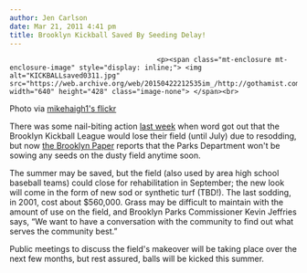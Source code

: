 ```yaml
---
author: Jen Carlson
date: Mar 21, 2011 4:41 pm
title: Brooklyn Kickball Saved By Seeding Delay!
---
```


	
										<p><span class="mt-enclosure mt-enclosure-image" style="display: inline;"> <img alt="KICKBALLsaved0311.jpg" src="https://web.archive.org/web/20150422212535im_/http://gothamist.com/attachments/arts_jen/KICKBALLsaved0311.jpg" width="640" height="428" class="image-none"> </span><br>
<span class="photo_caption">Photo via <a href="https://web.archive.org/web/20150422212535/http://www.flickr.com/photos/mikehaigh1/2447774959/">mikehaigh1&apos;s flickr</a></span></p>

<p>There was some nail-biting action <a href="https://web.archive.org/web/20150422212535/http://gothamist.com/2011/03/14/kickball_crisis_brooklyn_ballers_fa.php">last week</a> when word got out that the Brooklyn Kickball League would lose their field (until July) due to resodding, but now <a href="https://web.archive.org/web/20150422212535/http://www.brooklynpaper.com/stories/34/12/wb_mccarrenseeding_2011_3_25_bk.html">the Brooklyn Paper</a> reports that the Parks Department won&apos;t be sowing any seeds on the dusty field anytime soon.</p>

<p>The summer may be saved, but the field (also used by area high school baseball teams) could close for rehabilitation in September; the new look will come in the form of new sod or synthetic turf (TBD!). The last sodding, in 2001, cost about $560,000. Grass may be difficult to maintain with the amount of use on the field, and Brooklyn Parks Commissioner Kevin Jeffries says, &#x201C;We want to have a conversation with the community to find out what serves the community best.&#x201D;</p>

<p>Public meetings to discuss the field&apos;s makeover will be taking place over the next few months, but rest assured, balls will be kicked this summer.<br>
</p>					
										
									
				